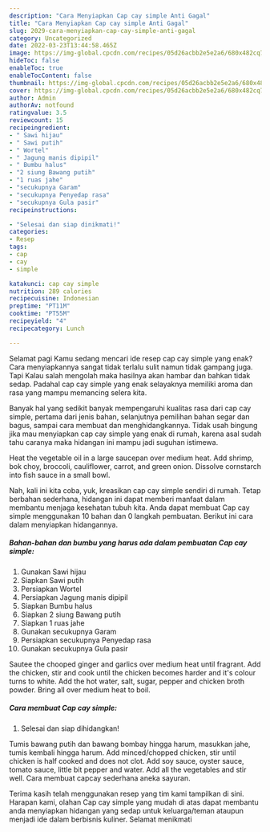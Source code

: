 ```yaml
---
description: "Cara Menyiapkan Cap cay simple Anti Gagal"
title: "Cara Menyiapkan Cap cay simple Anti Gagal"
slug: 2029-cara-menyiapkan-cap-cay-simple-anti-gagal
category: Uncategorized
date: 2022-03-23T13:44:58.465Z
image: https://img-global.cpcdn.com/recipes/05d26acbb2e5e2a6/680x482cq70/cap-cay-simple-foto-resep-utama.jpg
hideToc: false
enableToc: true
enableTocContent: false
thumbnail: https://img-global.cpcdn.com/recipes/05d26acbb2e5e2a6/680x482cq70/cap-cay-simple-foto-resep-utama.jpg
cover: https://img-global.cpcdn.com/recipes/05d26acbb2e5e2a6/680x482cq70/cap-cay-simple-foto-resep-utama.jpg
author: Admin
authorAv: notfound
ratingvalue: 3.5
reviewcount: 15
recipeingredient:
- " Sawi hijau"
- " Sawi putih"
- " Wortel"
- " Jagung manis dipipil"
- " Bumbu halus"
- "2 siung Bawang putih"
- "1 ruas jahe"
- "secukupnya Garam"
- "secukupnya Penyedap rasa"
- "secukupnya Gula pasir"
recipeinstructions:

- "Selesai dan siap dinikmati!"
categories:
- Resep
tags:
- cap
- cay
- simple

katakunci: cap cay simple 
nutrition: 289 calories
recipecuisine: Indonesian
preptime: "PT11M"
cooktime: "PT55M"
recipeyield: "4"
recipecategory: Lunch

---
```



Selamat pagi Kamu sedang mencari ide resep cap cay simple yang enak? Cara menyiapkannya sangat tidak terlalu sulit namun tidak gampang juga. Tapi Kalau salah mengolah maka hasilnya akan hambar dan bahkan tidak sedap. Padahal cap cay simple yang enak selayaknya memiliki aroma dan rasa yang mampu memancing selera kita.


Banyak hal yang sedikit banyak mempengaruhi kualitas rasa dari cap cay simple, pertama dari jenis bahan, selanjutnya pemilihan bahan segar dan bagus, sampai cara membuat dan menghidangkannya. Tidak usah bingung jika mau menyiapkan cap cay simple yang enak di rumah, karena asal sudah tahu caranya maka hidangan ini mampu jadi suguhan istimewa.

Heat the vegetable oil in a large saucepan over medium heat. Add shrimp, bok choy, broccoli, cauliflower, carrot, and green onion. Dissolve cornstarch into fish sauce in a small bowl.


Nah, kali ini kita coba, yuk, kreasikan cap cay simple sendiri di rumah. Tetap berbahan sederhana, hidangan ini dapat memberi manfaat dalam membantu menjaga kesehatan tubuh kita. Anda dapat membuat Cap cay simple menggunakan 10 bahan dan 0 langkah pembuatan. Berikut ini cara dalam menyiapkan hidangannya.

<!--inarticleads1-->

##### Bahan-bahan dan bumbu yang harus ada dalam pembuatan Cap cay simple:

1. Gunakan  Sawi hijau
1. Siapkan  Sawi putih
1. Persiapkan  Wortel
1. Persiapkan  Jagung manis dipipil
1. Siapkan  Bumbu halus
1. Siapkan 2 siung Bawang putih
1. Siapkan 1 ruas jahe
1. Gunakan secukupnya Garam
1. Persiapkan secukupnya Penyedap rasa
1. Gunakan secukupnya Gula pasir


Sautee the chooped ginger and garlics over medium heat until fragrant. Add the chicken, stir and cook until the chicken becomes harder and it&#39;s colour turns to white. Add the hot water, salt, sugar, pepper and chicken broth powder. Bring all over medium heat to boil. 

<!--inarticleads2-->

##### Cara membuat Cap cay simple:


1. Selesai dan siap dihidangkan!

Tumis bawang putih dan bawang bombay hingga harum, masukkan jahe, tumis kembali hingga harum. Add minced/chopped chicken, stir until chicken is half cooked and does not clot. Add soy sauce, oyster sauce, tomato sauce, little bit pepper and water. Add all the vegetables and stir well. Cara membuat capcay sederhana aneka sayuran. 

Terima kasih telah menggunakan resep yang tim kami tampilkan di sini. Harapan kami, olahan Cap cay simple yang mudah di atas dapat membantu anda menyiapkan hidangan yang sedap untuk keluarga/teman ataupun menjadi ide dalam berbisnis kuliner. Selamat menikmati
